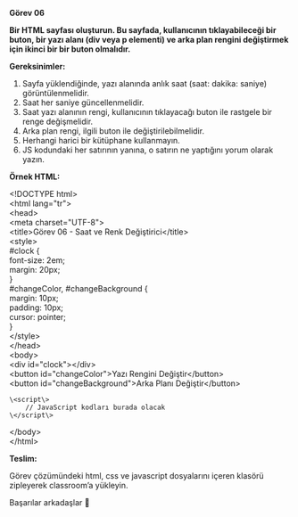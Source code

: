**Görev 06**

**Bir HTML sayfası oluşturun. Bu sayfada, kullanıcının tıklayabileceği bir buton, bir yazı alanı (div veya p elementi) ve arka plan rengini değiştirmek için ikinci bir bir buton olmalıdır.**

**Gereksinimler:**

1. Sayfa yüklendiğinde, yazı alanında anlık saat (saat: dakika: saniye) görüntülenmelidir.  
2. Saat her saniye güncellenmelidir.  
3. Saat yazı alanının rengi, kullanıcının tıklayacağı buton ile rastgele bir renge değişmelidir.  
4. Arka plan rengi, ilgili buton ile değiştirilebilmelidir.  
5. Herhangi harici bir kütüphane kullanmayın.  
6. JS kodundaki her satırının yanına, o satırın ne yaptığını yorum olarak yazın.

**Örnek HTML:**

\<\!DOCTYPE html\>  
\<html lang\="tr"\>  
\<head\>  
    \<meta charset\="UTF-8"\>  
    \<title\>Görev 06 \- Saat ve Renk Değiştirici\</title\>  
    \<style\>  
        \#clock {  
            font-size: 2em;  
            margin: 20px;  
        }  
        \#changeColor, \#changeBackground {  
            margin: 10px;  
            padding: 10px;  
            cursor: pointer;  
        }  
    \</style\>  
\</head\>  
\<body\>  
    \<div id\="clock"\>\</div\>  
    \<button id\="changeColor"\>Yazı Rengini Değiştir\</button\>  
    \<button id\="changeBackground"\>Arka Planı Değiştir\</button\>

    \<script\>  
        // JavaScript kodları burada olacak  
    \</script\>  
\</body\>  
\</html\>

**Teslim:**

Görev çözümündeki html, css ve javascript dosyalarını içeren klasörü zipleyerek classroom’a yükleyin.

Başarılar arkadaşlar 🩵